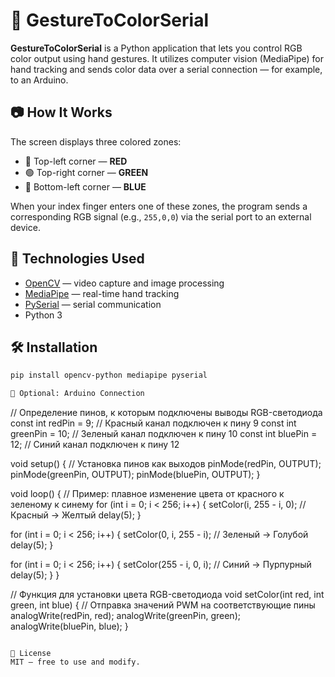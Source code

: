 # 🎯 GestureToColorSerial

**GestureToColorSerial** is a Python application that lets you control RGB color output using hand gestures. It utilizes computer vision (MediaPipe) for hand tracking and sends color data over a serial connection — for example, to an Arduino.

## 📷 How It Works

The screen displays three colored zones:

- 🔴 Top-left corner — **RED**
- 🟢 Top-right corner — **GREEN**
- 🔵 Bottom-left corner — **BLUE**

When your index finger enters one of these zones, the program sends a corresponding RGB signal (e.g., `255,0,0`) via the serial port to an external device.

## 🧠 Technologies Used

- [OpenCV](https://opencv.org/) — video capture and image processing
- [MediaPipe](https://mediapipe.dev/) — real-time hand tracking
- [PySerial](https://pythonhosted.org/pyserial/) — serial communication
- Python 3

## 🛠️ Installation

```bash
pip install opencv-python mediapipe pyserial

🔌 Optional: Arduino Connection
```
// Определение пинов, к которым подключены выводы RGB-светодиода
const int redPin = 9;   // Красный канал подключен к пину 9
const int greenPin = 10;  // Зеленый канал подключен к пину 10
const int bluePin = 12;  // Синий канал подключен к пину 12

void setup() {
  // Установка пинов как выходов
  pinMode(redPin, OUTPUT);
  pinMode(greenPin, OUTPUT);
  pinMode(bluePin, OUTPUT);
}

void loop() {
  // Пример: плавное изменение цвета от красного к зеленому к синему
  for (int i = 0; i < 256; i++) {
    setColor(i, 255 - i, 0);  // Красный -> Желтый
    delay(5);
  }

  for (int i = 0; i < 256; i++) {
    setColor(0, i, 255 - i);  // Зеленый -> Голубой
    delay(5);
  }

  for (int i = 0; i < 256; i++) {
    setColor(255 - i, 0, i);  // Синий -> Пурпурный
    delay(5);
  }
}

// Функция для установки цвета RGB-светодиода
void setColor(int red, int green, int blue) {
  // Отправка значений PWM на соответствующие пины
  analogWrite(redPin, red);
  analogWrite(greenPin, green);
  analogWrite(bluePin, blue);
}
```

📄 License
MIT — free to use and modify.
